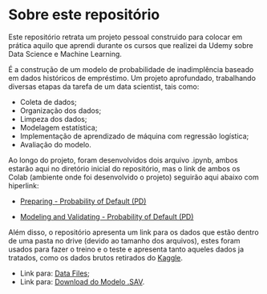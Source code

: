 # Sobre este repositório

Este repositório retrata um projeto pessoal construido para colocar em prática aquilo que aprendi durante os cursos que realizei da Udemy sobre Data Science e Machine Learning.

É a construção de um modelo de probabilidade de inadimplência baseado em dados históricos de empréstimo. Um projeto aprofundado, trabalhando diversas etapas da tarefa de um data scientist, tais como:

* Coleta de dados;
* Organização dos dados;
* Limpeza dos dados;
* Modelagem estatística;
* Implementação de aprendizado de máquina com regressão logística;
* Avaliação do modelo.

Ao longo do projeto, foram desenvolvidos dois arquivo .ipynb, ambos estarão aqui no diretório inicial do repositório, mas o link de ambos os Colab (ambiente onde foi desenvolvido o projeto) seguirão aqui abaixo com hiperlink:

* <a href="https://colab.research.google.com/drive/1IkdAwWmolBFtJZ2nXCm04-iFBjvEiEb6?usp=sharing" target="_blank">Preparing - Probability of Default (PD)</a>

* <a href="https://colab.research.google.com/drive/1N54aoyl7W7gAPb-KcssLbPVvoWuLWPEE?usp=sharing" target="_blank">Modeling and Validating - Probability of Default (PD)</a>

Além disso, o repositório apresenta um link para os dados que estão dentro de uma pasta no drive (devido ao tamanho dos arquivos), estes foram usados para fazer o treino e o teste e apresenta tanto aqueles dados ja tratados, como os dados brutos retirados do <a href="https://www.kaggle.com/datasets/adarshsng/lending-club-loan-data-csv" target="_blank">Kaggle</a>.

* Link para: <a href="https://drive.google.com/drive/folders/1XGbAAYNNdBOpZo2yP85pmrkerUNdtsD7?usp=sharing" target="_blank">Data Files</a>;
* Link para: <a href="https://drive.google.com/file/d/1-1IrIArBixL7Ro0BiXeyJQkVOiL2181Q/view?usp=sharing" target="_blank">Download do Modelo .SAV</a>.


